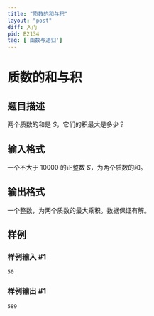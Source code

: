 ```yaml
---
title: "质数的和与积"
layout: "post"
diff: 入门
pid: B2134
tag: ['函数与递归']
---
```

# 质数的和与积
## 题目描述

两个质数的和是 $S$，它们的积最大是多少？
## 输入格式

一个不大于 $10000$ 的正整数 $S$，为两个质数的和。
## 输出格式

一个整数，为两个质数的最大乘积。数据保证有解。
## 样例

### 样例输入 #1
```
50
```
### 样例输出 #1
```
589
```

